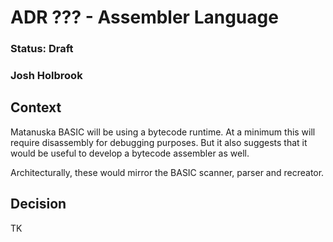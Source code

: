 # ADR ??? - Assembler Language
### Status: Draft
### Josh Holbrook

## Context

Matanuska BASIC will be using a bytecode runtime. At a minimum this will
require disassembly for debugging purposes. But it also suggests that it would
be useful to develop a bytecode assembler as well.

Architecturally, these would mirror the BASIC scanner, parser and recreator.

## Decision

TK
